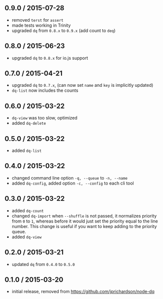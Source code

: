 0.9.0 / 2015-07-28
------------------
- removed `terst` for `assert`
- made tests working in Trinity
- upgraded `dq` from `0.8.x` to `0.9.x` (add count to `deq`)

0.8.0 / 2015-06-23
------------------
- upgraded `dq` to `0.8.x` for io.js support

0.7.0 / 2015-04-21
------------------
- upgraded `dq` to `0.7.x`, (can now set `name` and `key` is implicitly updated)
- `dq-list` now includes the counts

0.6.0 / 2015-03-22
------------------
- `dq-view` was too slow, optimized
- added `dq-delete`

0.5.0 / 2015-03-22
------------------
- added `dq-list`

0.4.0 / 2015-03-22
------------------
- changed command line option `-q, --queue` to `-n, --name`
- added `dq-config`, added option `-c, --config` to each cli tool

0.3.0 / 2015-03-22
------------------
- added `dq-count`
- changed `dq-import` when `--shuffle` is not passed, it normalizes priority from `0` to `1`, whereas before it
would just set the priority equal to the line number. This change is useful if you want to keep adding to the
priority queue.
- added `dq-view`

0.2.0 / 2015-03-21
------------------
- updated `dq` from `0.4.0` to `0.5.0`

0.1.0 / 2015-03-20
------------------
- initial release, removed from https://github.com/jprichardson/node-dq
